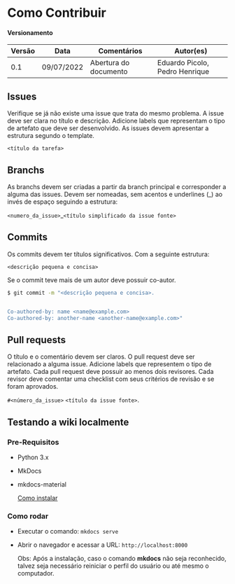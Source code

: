 # Como Contribuir

#### Versionamento

| Versão | Data       | Comentários           | Autor(es)                      |
| ------ | ---------- | --------------------- | ------------------------------ |
| 0.1    | 09/07/2022 | Abertura do documento | Eduardo Picolo, Pedro Henrique |

## Issues

Verifique se já não existe uma issue que trata do mesmo problema.
A issue deve ser clara no título e descrição.
Adicione labels que representam o tipo de artefato que deve ser desenvolvido.
As issues devem apresentar a estrutura segundo o template.

`<título da tarefa>`

## Branchs

As branchs devem ser criadas a partir da branch principal e corresponder a alguma das issues.
Devem ser nomeadas, sem acentos e underlines (_) ao invés de espaço seguindo a estrutura:

`<numero_da_issue>`_`<título simplificado da issue fonte>`

## Commits

Os commits devem ter títulos significativos.
Com a seguinte estrutura:

`<descrição pequena e concisa>`

Se o commit teve mais de um autor deve possuir co-autor.

```bash
$ git commit -m "<descrição pequena e concisa>.


Co-authored-by: name <name@example.com>
Co-authored-by: another-name <another-name@example.com>"
```

## Pull requests

O título e o comentário devem ser claros.
O pull request deve ser relacionado a alguma issue.
Adicione labels que representem o tipo de artefato.
Cada pull request deve possuir ao menos dois revisores.
Cada revisor deve comentar uma checklist com seus critérios de revisão e se foram aprovados.

`#<número_da_issue>` `<título da issue fonte>`.

## Testando a wiki localmente

### Pre-Requisitos

  - Python 3.x
  - MkDocs
  - mkdocs-material

    [Como instalar](https://squidfunk.github.io/mkdocs-material/getting-started/)


### Como rodar

  - Executar o comando: `mkdocs serve`
  - Abrir o navegador e acessar a URL: `http://localhost:8000`

    Obs: Após a instalação, caso o comando __mkdocs__ não seja reconhecido, talvez seja necessário reiniciar o perfil do usuário ou até mesmo o computador.
